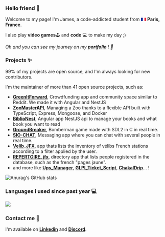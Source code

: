 ### Hello friend 👋

Welcome to my page! I'm James, a code-addicted student from <img src="/img/fra.jpg" width="16" />  **Paris, France**.

I also play  **video games**🕹️ and **code**  💻 to make my day ;)

*Oh and you can see my journey on my **[portfolio](https://abib-james.fr)** ! 📝*

### Projects ✨

99% of my projects are open source, and I'm always looking for new contributors.

I'm the maintainer of more than 41 open source projects, such as:

* **[GreenItForward](https://github.com/GreenItForward)**, Crowdfunding app and community space similar to Reddit. We made it with Angular and NestJS
* **[ZooMasterAPI](https://github.com/jabibamman/ZooMasterAPI)**, Managing a Zoo thanks to a flexible API built with TypeScript, Express, Mongoose, and Docker
* **[BiblioNest](https://github.com/jabibamman/BiblioNest)**, Angular app NestJS api to manage your books and what book you want to read
* **[GroundBreaker](https://github.com/valentinb-sixense/groundbreaker)**, Bomberman game made with SDL2 in C in real time.
* **[SIO-CHAT](https://github.com/jabibamman/SIO-CHAT)**, Messaging app where you can chat with several people in real time.
* **[Velib_JFX](https://github.com/jabibamman/Velib_JFX)**, app thats lists the inventory of vélibs French stations according to a filter applied by the user.
* **[REPERTOIRE_jfx](https://github.com/jabibamman/Repertoire_jfx)**, directory app that lists people registered in the database, such as the french "pages jaune".
* and more like **[Ups_Manager](https://github.com/jabibamman/Ups_Manager)**, **[GLPI_Ticket_Script](https://github.com/jabibamman/GLPI_Ticket_Script)**, **[ChakalDrip](https://github.com/jabibamman/ChakalDrip)**... !

[//]: # (### Skills & Tools 🖱️)
[//]: # (// TODO : add a list of my skills)

![Anurag's GitHub stats](https://github-readme-stats.vercel.app/api?username=jabibamman&show_icons=true&theme=transparent)

### Languages i used since past year 💻
<a href="https://wakatime.com/@jabibamman"><img src="https://wakatime.com/share/@jabibamman/ae271700-0703-4bb8-af14-20f33c2d877b.png" height="320px"></a>

### Contact me 🤝

I'm available on **[Linkedin](https://www.linkedin.com/in/jamesabib/)** and **[Discord](https://discord.gg/vTZ3hB4952)**.
